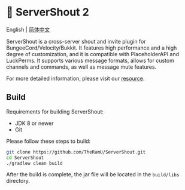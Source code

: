 # 📣 ServerShout 2

English | [简体中文](./README.zh-CN.md)

ServerShout is a cross-server shout and invite plugin for BungeeCord/Velocity/Bukkit. It features high performance and a high degree of customization, and it is compatible with PlaceholderAPI and LuckPerms. It supports various message formats, allows for custom channels and commands, as well as message mute features.

For more detailed information, please visit our [resource](https://www.spigotmc.org/resources/119362/).

## Build

Requirements for building ServerShout:

- JDK 8 or newer
- Git

Please follow these steps to build:

```bash
git clone https://github.com/TheRamU/ServerShout.git
cd ServerShout
./gradlew clean build
```

After the build is complete, the jar file will be located in the `build/libs` directory.